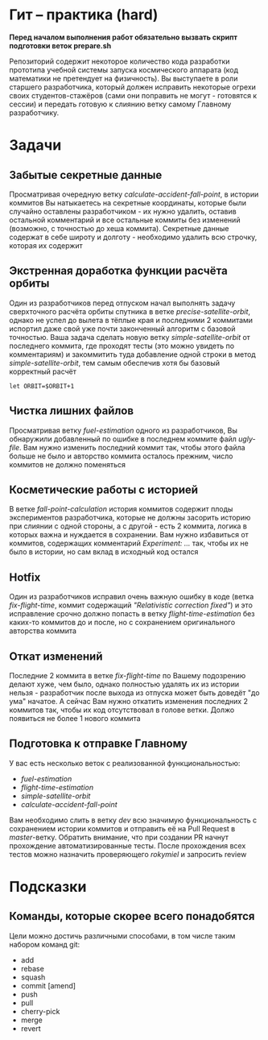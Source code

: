 # Гит – практика (hard)

**Перед началом выполнения работ обязательно вызвать скрипт подготовки веток prepare.sh**

Репозиторий содержит некоторое количество кода разработки прототипа учебной системы запуска космического аппарата (код математики не претендует на физичность). Вы выступаете в роли старшего разработчика, который должен исправить некоторые огрехи своих студентов-стажёров (сами они поправить не могут - готовятся к сессии) и передать готовую к слиянию ветку самому Главному разработчику.

# Задачи
## Забытые секретные данные
Просматривая очередную ветку _calculate-accident-fall-point_, в истории коммитов Вы натыкаетесь на секретные координаты, которые были случайно оставлены разработчиком - их нужно удалить, оставив остальной комментарий и  все остальные коммиты без изменений (возможно, с точностью до хеша коммита).
Секретные данные содержат в себе широту и долготу - необходимо удалить всю строчку, которая их содержит

## Экстренная доработка функции расчёта орбиты
Один из разработчиков перед отпуском начал выполнять задачу сверхточного расчёта орбиты спутника в ветке _precise-satellite-orbit_, однако не успел до вылета в тёплые края и последними 2 коммитами испортил даже свой уже почти законченный алгоритм с базовой точностью. Ваша задача сделать новую ветку _simple-satellite-orbit_ от последнего коммита, где проходят тесты (это можно увидеть по комментариям) и закоммитить туда добавление одной строки в метод _simple-satellite-orbit_, тем самым обеспечив хотя бы базовый корректный расчёт

```
let ORBIT=$ORBIT+1
```

## Чистка лишних файлов
Просматривая ветку _fuel-estimation_ одного из разработчиков, Вы обнаружили добавленный по ошибке в последнем коммите файл _ugly-file_. Вам нужно изменить последний коммит так, чтобы этого файла больше не было и авторство коммита осталось прежним, число коммитов не должно поменяться

## Косметические работы с историей
В ветке _fall-point-calculation_ история коммитов содержит плоды экспериментов разработчика, которые не должны засорить историю при слиянии с одной стороны, а с другой - есть 2 коммита, логика в которых важна и нуждается в сохранении. Вам нужно избавиться от коммитов, содержащих комментарий _Experiment: ..._ так, чтобы их не было в истории, но сам вклад в исходный код остался

## Hotfix
Один из разработчиков исправил очень важную ошибку в коде (ветка _fix-flight-time_, коммит содержащий _"Relativistic correction fixed"_) и это исправление срочно должно попасть в ветку _flight-time-estimation_ без каких-то коммитов до и после, но с сохранением оригинального авторства коммита

## Откат изменений
Последние 2 коммита в ветке _fix-flight-time_ по Вашему подозрению делают хуже, чем было, однако полностью удалять их из истории нельзя - разработчик после выхода из отпуска может быть доведёт "до ума" начатое. А сейчас Вам нужно откатить изменения последних 2 коммитов так, чтобы их код отсутствовал в голове ветки. Должо появиться не более 1 нового коммита

## Подготовка к отправке Главному
У вас есть несколько веток с реализованной функциональностью:
* _fuel-estimation_
* _flight-time-estimation_
* _simple-satellite-orbit_
* _calculate-accident-fall-point_

Вам необходимо слить в ветку _dev_ всю значимую функциональность с сохранением истории коммитов и отправить её на Pull Request в _master_-ветку. Обратить внимание, что при создании PR начнут прохождение автоматизированные тесты. После прохождения всех тестов можно назначить проверяющего _rokymiel_ и запросить review

# Подсказки
## Команды, которые скорее всего понадобятся
Цели можно достичь различными способами, в том числе таким набором команд git:
* add
* rebase
* squash
* commit [amend]
* push
* pull
* cherry-pick
* merge
* revert

